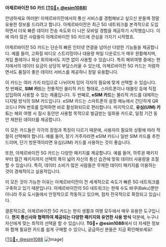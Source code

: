 **아제르바이잔 5G 카드 [[TG💪+ @esim1088](https://t.me/s/esim1088)]**

안녕하세요 여러분! 아제르바이잔에서의 통신 서비스를 경험해보고 싶으신 분들께 정말 유용한 정보를 드리려고 합니다. 아제르바이잔은 최근 5G 네트워크를 본격적으로 도입하면서 더욱 빠른 데이터 전송 속도와 더 나은 모바일 경험을 제공하기 시작했습니다. 이에 따라 많은 사람들이 아제르바이잔 5G 카드에 관심을 가지기 시작했죠.

아제르바이잔 5G 카드는 단순히 빠른 인터넷 연결을 넘어선 다양한 기능들을 제공합니다. 예를 들어, 고화질 비디오 스트리밍이나 대용량 파일 다운로드가 매우 원활해지며, 게임 플레이나 화상 회의에서도 지연 없이 사용할 수 있습니다. 특히 해외여행 중에는 현지에서의 데이터 요금이 상당히 부담스러울 수 있는데, 아제르바이잔 5G 카드는 저렴하면서도 품질이 좋은 데이터 서비스를 제공하니 정말 유용합니다.

이 카드는 여러 가지 타입으로 나뉘어져 있어 각자의 필요에 맞게 선택할 수 있습니다. 첫 번째로, **SIM 카드**는 전통적인 물리적 카드 형태로, 스마트폰이나 태블릿 등에 직접 삽입하여 사용할 수 있는 제품입니다. 두 번째로, **eSIM 카드**는 물리적 카드를 대체하는 디지털 방식의 SIM 카드입니다. eSIM 카드는 스마트폰의 설정 메뉴에서 간단하게 QR 코드나 PIN 번호를 입력하면 바로 활성화되므로 편리합니다. 마지막으로, **유심(UIM) 카드**는 해외 여행 시 잠시 동안만 사용할 목적으로 발급받는 일회용 카드로, 일정 기간 동안 제한된 데이터를 제공합니다.

이 모든 카드들은 각각의 장점과 특징이 다르기 때문에, 사용자의 필요와 상황에 따라 적절히 선택해야 합니다. 예를 들어, 장기 거주자라면 eSIM 카드나 일반 SIM 카드를 추천드리며, 단기 방문객이라면 유심(UIM) 카드를 사용하는 것이 좋습니다.

또한, 아제르바이잔 5G 카드는 다양한 패키지를 제공합니다. 예를 들어, 하루권 패키지부터 월간 패키지까지 선택의 폭이 넓어 자신의 통신 습관에 맞춰 데이터 사용량을 조절할 수 있습니다. 특히, 데이터 소비가 많은 사람들은 무제한 데이터 패키지를 이용하는 것이 경제적이고 실용적입니다.

이 모든 것이 가능한 이유는 아제르바이잔이 전 세계적으로 속도가 빠른 5G 네트워크를 구축하고 있기 때문입니다. 아제르바이잔의 5G 네트워크는 현재 수도 바쿠(Baku)뿐만 아니라 주요 도시들에서 안정적으로 작동하고 있으며, 점차 전국적으로 확장되고 있습니다.

결론적으로, 아제르바이잔 5G 카드는 현지 생활과 여행 모두에서 매우 유용한 도구입니다. **현지 통신사와 협력하여 제공되는 다양한 패키지와 유연한 사용 방식** 덕분에, 누구나 자신에게 맞는 최적의 선택을 할 수 있습니다. **TG💪+ @esim1088**에서 더 자세한 정보와 함께 필요한 카드를 쉽게 구매할 수 있으니, 궁금하신 분들은 지금 확인해보세요!

[[TG💪+ @esim1088](https://t.me/s/esim1088) ![Image](https://i.postimg.cc/Y0z9fWf4/image.png)]